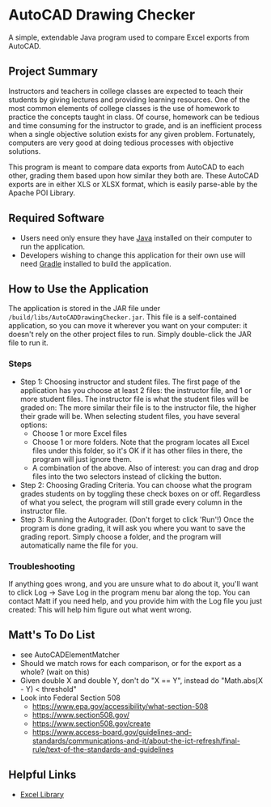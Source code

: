 # AutoCAD Drawing Checker
A simple, extendable Java program used to compare Excel exports from AutoCAD.

## Project Summary
Instructors and teachers in college classes are expected to teach their students by giving lectures and providing learning resources.
One of the most common elements of college classes is the use of homework to practice the concepts taught in class.
Of course, homework can be tedious and time consuming for the instructor to grade, and is an inefficient process when a single objective solution exists for any given problem.
Fortunately, computers are very good at doing tedious processes with objective solutions.

This program is meant to compare data exports from AutoCAD to each other, grading them based upon how similar they both are.
These AutoCAD exports are in either XLS or XLSX format, which is easily parse-able by the Apache POI Library.

## Required Software
* Users need only ensure they have [Java](https://java.com/en/) installed on their computer to run the application.
* Developers wishing to change this application for their own use will need [Gradle](https://gradle.org/) installed to build the application.

## How to Use the Application
The application is stored in the JAR file under ```/build/libs/AutoCADDrawingChecker.jar```.
This file is a self-contained application, so you can move it wherever you want on your computer:
it doesn't rely on the other project files to run. Simply double-click the JAR file to run it.

### Steps
* Step 1: Choosing instructor and student files. The first page of the application has you choose at least 2 files: 
the instructor file, and 1 or more student files. The instructor file is what the student files will be graded on: 
The more similar their file is to the instructor file, the higher their grade will be. When selecting student files, you have several options:
    * Choose 1 or more Excel files
    * Choose 1 or more folders. Note that the program locates all Excel files under this folder, so it's OK if it has other files in there, the program will just ignore them.
    * A combination of the above.
Also of interest: you can drag and drop files into the two selectors instead of clicking the button.
* Step 2: Choosing Grading Criteria. You can choose what the program grades students on by toggling these check boxes on or off. Regardless of what you select, the program will still grade every column in the instructor file.
* Step 3: Running the Autograder. (Don't forget to click 'Run'!) Once the program is done grading, it will ask you where you want to save the grading report. Simply choose a folder, and the program will automatically name the file for you.

### Troubleshooting
If anything goes wrong, and you are unsure what to do about it, you'll want to click Log -> Save Log in the program menu bar along the top.
You can contact Matt if you need help, and you provide him with the Log file you just created: This will help him figure out what went wrong.

## Matt's To Do List
* see AutoCADElementMatcher
* Should we match rows for each comparison, or for the export as a whole? (wait on this)
* Given double X and double Y, don't do "X == Y", instead do "Math.abs(X - Y) < threshold"
* Look into Federal Section 508
    * https://www.epa.gov/accessibility/what-section-508
    * https://www.section508.gov/
    * https://www.section508.gov/create
    * https://www.access-board.gov/guidelines-and-standards/communications-and-it/about-the-ict-refresh/final-rule/text-of-the-standards-and-guidelines


## Helpful Links
* [Excel Library](https://poi.apache.org/apidocs/4.1/)